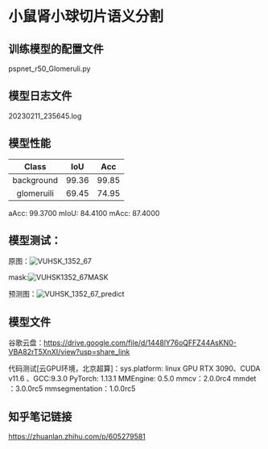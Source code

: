 # 小鼠肾小球切片语义分割

## 训练模型的配置文件
pspnet_r50_Glomeruli.py

## 模型日志文件
20230211_235645.log

## 模型性能

   |   Class    |  IoU  |  Acc  |
   | :--------: | :---: | :---: |
   | background | 99.36 | 99.85 |
   | glomeruili | 69.45 | 74.95 |

aAcc: 99.3700  mIoU: 84.4100  mAcc: 87.4000

## 模型测试：
原图：![VUHSK_1352_67](https://user-images.githubusercontent.com/84892024/218291727-0e233eda-2e99-4391-9a1d-26954e55cdab.png)

mask:![VUHSK1352_67MASK](https://user-images.githubusercontent.com/84892024/218291744-fe17dea9-0767-4e7b-869e-c52b9108118d.png)


预测图：![VUHSK_1352_67_predict](https://user-images.githubusercontent.com/84892024/218291730-86836791-1579-4e71-ad17-6ed832fb3a0c.jpg)


## 模型文件
谷歌云盘：https://drive.google.com/file/d/1448lY76oQFFZ44AsKN0-VBA82rT5XnXI/view?usp=share_link

代码测试[云GPU环境，北京超算]：sys.platform: linux
GPU RTX 3090、CUDA v11.6 、GCC:9.3.0
PyTorch: 1.13.1
MMEngine: 0.5.0
mmcv：2.0.0rc4
mmdet ：3.0.0rc5
mmsegmentation：1.0.0rc5

## 知乎笔记链接
https://zhuanlan.zhihu.com/p/605279581


